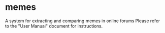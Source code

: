 # memes
A system for extracting and comparing memes in online forums
Please refer to the "User Manual" document for instructions.
